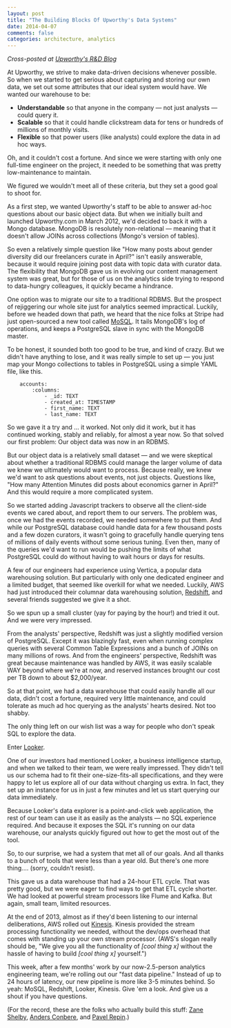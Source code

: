 ```yaml
---
layout: post
title: "The Building Blocks Of Upworthy's Data Systems"
date: 2014-04-07
comments: false
categories: architecture, analytics
---
```


_Cross-posted at [Upworthy's R&D Blog](http://upworthy.github.io/2014/04/data-architecture/)_

At Upworthy, we strive to make data-driven decisions whenever possible. So when we started to get serious about capturing and storing our own data, we set out some attributes that our ideal system would have. We wanted our warehouse to be:

- **Understandable** so that anyone in the company — not just analysts — could query it.
- **Scalable** so that it could handle clickstream data for tens or hundreds of millions of monthly visits.
- **Flexible** so that power users (like analysts) could explore the data in ad hoc ways.

Oh, and it couldn't cost a fortune. And since we were starting with only one full-time engineer on the project, it needed to be something that was pretty low-maintenance to maintain.

We figured we wouldn't meet all of these criteria, but they set a good goal to shoot for.

<!--more-->

As a first step, we wanted Upworthy's staff to be able to answer ad-hoc questions about our basic object data. But when we initially built and launched Upworthy.com in March 2012, we'd decided to back it with a Mongo database. MongoDB is resolutely non-relational — meaning that it doesn't allow JOINs across collections (Mongo's version of tables).

So even a relatively simple question like "How many posts about gender diversity did our freelancers curate in April?" isn't easily answerable, because it would require joining post data with topic data with curator data. The flexibility that MongoDB gave us in evolving our content management system was great, but for those of us on the analytics side trying to respond to data-hungry colleagues, it quickly became a hindrance.

One option was to migrate our site to a traditional RDBMS. But the prospect of rejiggering our whole site just for analytics seemed impractical. Luckily, before we headed down that path, we heard that the nice folks at Stripe had just open-sourced a new tool called <a href="https://github.com/stripe/mosql" target="_blank">MoSQL</a>. It tails MongoDB's log of operations, and keeps a PostgreSQL slave in sync with the MongoDB master.

To be honest, it sounded both too good to be true, and kind of crazy. But we didn't have anything to lose, and it was really simple to set up — you just map your Mongo collections to tables in PostgreSQL using a simple YAML file, like this.

```
    accounts:
        :columns:
            - _id: TEXT
            - created_at: TIMESTAMP
            - first_name: TEXT
            - last_name: TEXT
```

So we gave it a try and ... it worked. Not only did it work, but it has continued working, stably and reliably, for almost a year now. So that solved our first problem: Our object data was now in an RDBMS.

But our object data is a relatively small dataset — and we were skeptical about whether a traditional RDBMS could manage the larger volume of data we knew we ultimately would want to process. Because really, we knew we'd want to ask questions about events, not just objects. Questions like, "How many Attention Minutes did posts about economics garner in April?" And this would require a more complicated system.

So we started adding Javascript trackers to observe all the client-side events we cared about, and report them to our servers. The problem was, once we had the events recorded, we needed somewhere to put them. And while our PostgreSQL database could handle data for a few thousand posts and a few dozen curators, it wasn't going to gracefully handle querying tens of millions of daily events without some serious tuning. Even then, many of the queries we'd want to run would be pushing the limits of what PostgreSQL could do without having to wait hours or days for results.

A few of our engineers had experience using Vertica, a popular data warehousing solution. But particularly with only one dedicated engineer and a limited budget, that seemed like overkill for what we needed. Luckily, AWS had just introduced their columnar data warehousing solution, <a href="http://aws.amazon.com/redshift/" target="_blank">Redshift</a>, and several friends suggested we give it a shot.

So we spun up a small cluster (yay for paying by the hour!) and tried it out. And we were very impressed.

From the analysts' perspective, Redshift was just a slightly modified version of PostgreSQL. Except it was blazingly fast, even when running complex queries with several Common Table Expressions and a bunch of JOINs on many millions of rows. And from the engineers' perspective, Redshift was great because maintenance was handled by AWS, it was easily scalable WAY beyond where we're at now, and reserved instances brought our cost per TB down to about $2,000/year.

So at that point, we had a data warehouse that could easily handle all our data, didn't cost a fortune, required very little maintenance, and could tolerate as much ad hoc querying as the analysts' hearts desired. Not too shabby.

The only thing left on our wish list was a way for people who don't speak SQL to explore the data.

Enter <a href="http://looker.com/" target="_blank">Looker</a>.

One of our investors had mentioned Looker, a business intelligence startup, and when we talked to their team, we were really impressed. They didn't tell us our schema had to fit their one-size-fits-all specifications, and they were happy to let us explore all of our data without charging us extra. In fact, they set up an instance for us in just a few minutes  and let us start querying our data immediately.

Because Looker's data explorer is a point-and-click web application, the rest of our team can use it as easily as the analysts — no SQL experience required. And because it exposes the SQL it's running on our data warehouse, our analysts quickly figured out how to get the most out of the tool.

So, to our surprise, we had a system that met all of our goals. And all thanks to a bunch of tools that were less than a year old. But there's one more thing.... (sorry, couldn't resist).

This gave us a data warehouse that had a 24-hour ETL cycle. That was pretty good, but we were eager to find ways to get that ETL cycle shorter. We had looked at powerful stream processors like Flume and Kafka. But again, small team, limited resources.

At the end of 2013, almost as if they'd been listening to our internal deliberations, AWS rolled out <a href="http://aws.amazon.com/kinesis/" target="_blank">Kinesis</a>. Kinesis provided the stream processing functionality we needed, without the dev/ops overhead that comes with standing up your own stream processor. (AWS's slogan really should be, "We give you all the functionality of *[cool thing x]* without the hassle of having to build *[cool thing x]* yourself.")

This week, after a few months' work by our now-2.5-person analytics engineering team, we're rolling out our "fast data pipeline." Instead of up to 24 hours of latency, our new pipeline is more like 3-5 minutes behind. So yeah: MoSQL, Redshift, Looker, Kinesis. Give 'em a look. And give us a shout if you have questions.

(For the record, these are the folks who actually build this stuff: [Zane Shelby](https://twitter.com/zaneshelby), [Anders Conbere](https://twitter.com/aconbere), and [Pavel Repin](https://twitter.com/pavelrepin).)
